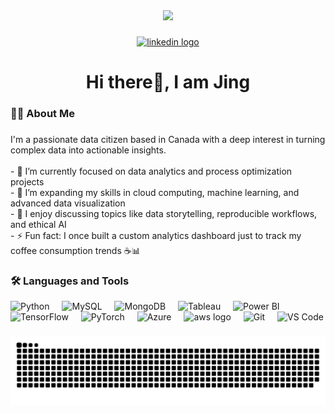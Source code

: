 <div align="center">
  <img height="150" src="https://media1.giphy.com/media/v1.Y2lkPTc5MGI3NjExenF0cWFmNzN5YzlscHljcmE4eGQxbDJ6bzlqenY5bnNqdzlpOW84YSZlcD12MV9pbnRlcm5hbF9naWZfYnlfaWQmY3Q9Zw/px9v45I39CcxyXPqEy/giphy.gif" />
</div>

###

<div align="center">
  <a href="http://www.linkedin.com/in/jf489" target="_blank">
    <img src="https://img.shields.io/static/v1?message=LinkedIn&logo=linkedin&label=&color=0077B5&logoColor=white&labelColor=&style=for-the-badge" height="25" alt="linkedin logo" />
  </a>

</div>


###

<h1 align="center">Hi there👋, I am Jing</h1>

###

<h3 align="left">👩‍💻  About Me</h3>

###

<p align="left">
  I'm a passionate data citizen based in Canada with a deep interest in turning complex data into actionable insights.<br><br>
  - 🔭 I’m currently focused on data analytics and process optimization projects<br>
  - 🌱 I’m expanding my skills in cloud computing, machine learning, and advanced data visualization<br>
  - 💬 I enjoy discussing topics like data storytelling, reproducible workflows, and ethical AI<br>
  - ⚡ Fun fact: I once built a custom analytics dashboard just to track my coffee consumption trends ☕📊<br>
</p>


###

<h3 align="left">🛠 Languages and Tools</h3>

<div align="left">
  <!-- Programming -->
  <img src="https://cdn.jsdelivr.net/gh/devicons/devicon/icons/python/python-original.svg" height="40" alt="Python" />
  <img width="12" />

  <!-- Database / Query -->
  <img src="https://cdn.jsdelivr.net/gh/devicons/devicon/icons/mysql/mysql-original-wordmark.svg" height="40" alt="MySQL" />
  <img width="12" />
  <img src="https://cdn.jsdelivr.net/gh/devicons/devicon/icons/mongodb/mongodb-original-wordmark.svg" height="40" alt="MongoDB" />
  <img width="12" />

  <!-- Visualization -->
  <img src="https://img.icons8.com/color/48/000000/tableau-software.png" height="40" alt="Tableau" />
  <img width="12" />
 <img src="https://img.icons8.com/color/48/000000/power-bi.png" height="40" alt="Power BI" />
  <img width="12" />

  <!-- Machine Learning -->
  <img src="https://cdn.jsdelivr.net/gh/devicons/devicon/icons/tensorflow/tensorflow-original.svg" height="40" alt="TensorFlow" />
  <img width="12" />
  <img src="https://cdn.jsdelivr.net/gh/devicons/devicon/icons/pytorch/pytorch-original.svg" height="40" alt="PyTorch" />
  <img width="12" />

  <!-- Cloud -->
  <img src="https://cdn.jsdelivr.net/gh/devicons/devicon/icons/azure/azure-original.svg" height="40" alt="Azure" />
  <img width="12" />
 <img src="https://cdn.jsdelivr.net/gh/devicons/devicon/icons/amazonwebservices/amazonwebservices-line-wordmark.svg" height="40" alt="aws logo" />
  <img width="12" />

  <!-- Tools -->
  <img src="https://cdn.jsdelivr.net/gh/devicons/devicon/icons/git/git-original.svg" height="40" alt="Git" />
  <img width="12" />
  <img src="https://cdn.jsdelivr.net/gh/devicons/devicon/icons/vscode/vscode-original.svg" height="40" alt="VS Code" />
</div>

###

<div align="center">
  <img src="https://raw.githubusercontent.com/platane/snk/output/github-contribution-grid-snake-dark.svg" alt="GitHub Snake animation" />
</div>


